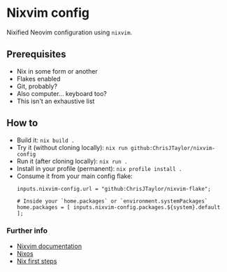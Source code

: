 # Nixvim config

Nixified Neovim configuration using `nixvim`.

## Prerequisites
- Nix in some form or another
- Flakes enabled
- Git, probably?
- Also computer... keyboard too?
- This isn't an exhaustive list

## How to
- Build it: `nix build .`
- Try it (without cloning locally): `nix run github:ChrisJTaylor/nixvim-config`
- Run it (after cloning locally): `nix run .`
- Install in your profile (permanent): `nix profile install .`
- Consume it from your main config flake:
  ```
  inputs.nixvim-config.url = "github:ChrisJTaylor/nixvim-flake";

  # Inside your `home.packages` or `environment.systemPackages`
  home.packages = [ inputs.nixvim-config.packages.${system}.default ];
  ```
  
### Further info
- [Nixvim documentation](https://nix-community.github.io/nixvim/index.html)
- [Nixos](https://nixos.org/)
- [Nix first steps](https://nix.dev/tutorials/first-steps/)

